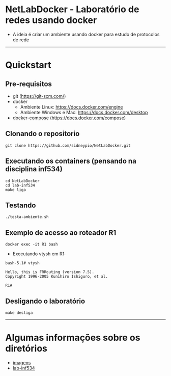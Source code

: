# NetLabDocker - Laboratório de redes usando docker
* A ideia é criar um ambiente usando docker para estudo de protocolos de rede

--- 

# Quickstart
## Pre-requisitos
* git (https://git-scm.com/)
* docker 
  * Ambiente Linux: https://docs.docker.com/engine
  * Ambiente Windows e Mac: https://docs.docker.com/desktop
* docker-compose (https://docs.docker.com/compose)
## Clonando o repositorio
```
git clone https://github.com/sidneypio/NetLabDocker.git
```

## Executando os containers (pensando na disciplina inf534)
```
cd NetLabDocker
cd lab-inf534
make liga
```

## Testando 
```
./testa-ambiente.sh
```

## Exemplo de acesso ao roteador R1
```
docker exec -it R1 bash
```
* Executando vtysh em R1:
```
bash-5.1# vtysh

Hello, this is FRRouting (version 7.5).
Copyright 1996-2005 Kunihiro Ishiguro, et al.

R1# 
```

## Desligando o laboratório
```
make desliga
```

---

# Algumas informações sobre os diretórios

* [imagens](https://github.com/sidneypio/NetLabDocker/tree/main/imagens#readme)
* [lab-inf534](https://github.com/sidneypio/NetLabDocker/tree/main/lab-inf534#readme)


